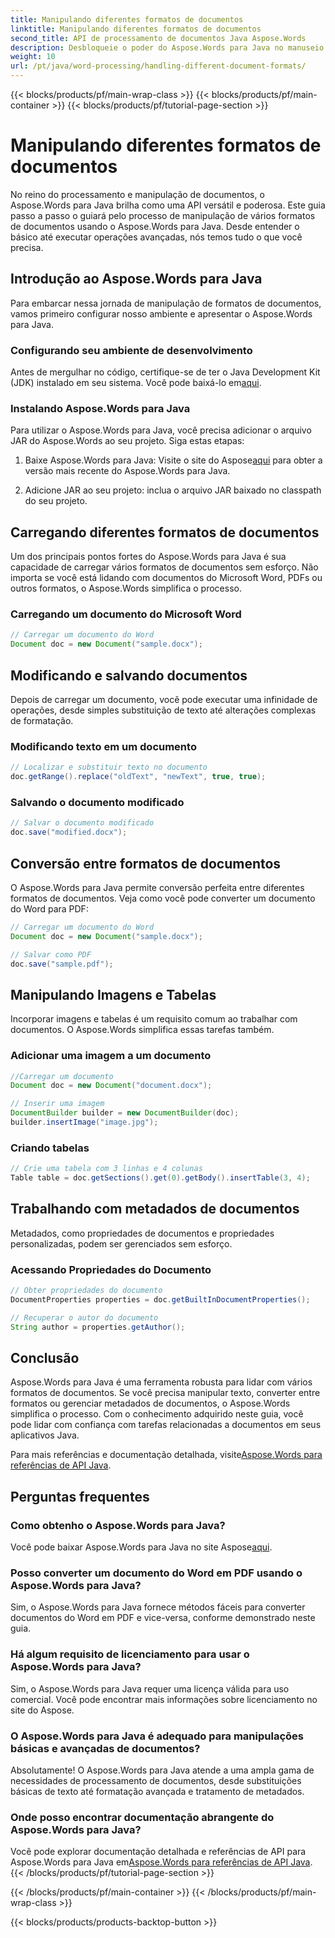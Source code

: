```yaml
---
title: Manipulando diferentes formatos de documentos
linktitle: Manipulando diferentes formatos de documentos
second_title: API de processamento de documentos Java Aspose.Words
description: Desbloqueie o poder do Aspose.Words para Java no manuseio de diversos formatos de documentos. Aprenda edição de texto, conversões e muito mais com exemplos práticos.
weight: 10
url: /pt/java/word-processing/handling-different-document-formats/
---
```


{{< blocks/products/pf/main-wrap-class >}}
{{< blocks/products/pf/main-container >}}
{{< blocks/products/pf/tutorial-page-section >}}

# Manipulando diferentes formatos de documentos


No reino do processamento e manipulação de documentos, o Aspose.Words para Java brilha como uma API versátil e poderosa. Este guia passo a passo o guiará pelo processo de manipulação de vários formatos de documentos usando o Aspose.Words para Java. Desde entender o básico até executar operações avançadas, nós temos tudo o que você precisa.

## Introdução ao Aspose.Words para Java

Para embarcar nessa jornada de manipulação de formatos de documentos, vamos primeiro configurar nosso ambiente e apresentar o Aspose.Words para Java.

### Configurando seu ambiente de desenvolvimento

 Antes de mergulhar no código, certifique-se de ter o Java Development Kit (JDK) instalado em seu sistema. Você pode baixá-lo em[aqui](https://www.oracle.com/java/technologies/javase-downloads.html).

### Instalando Aspose.Words para Java

Para utilizar o Aspose.Words para Java, você precisa adicionar o arquivo JAR do Aspose.Words ao seu projeto. Siga estas etapas:

1.  Baixe Aspose.Words para Java: Visite o site do Aspose[aqui](https://releases.aspose.com/words/java/) para obter a versão mais recente do Aspose.Words para Java.

2. Adicione JAR ao seu projeto: inclua o arquivo JAR baixado no classpath do seu projeto.

## Carregando diferentes formatos de documentos

Um dos principais pontos fortes do Aspose.Words para Java é sua capacidade de carregar vários formatos de documentos sem esforço. Não importa se você está lidando com documentos do Microsoft Word, PDFs ou outros formatos, o Aspose.Words simplifica o processo.

### Carregando um documento do Microsoft Word

```java
// Carregar um documento do Word
Document doc = new Document("sample.docx");
```

## Modificando e salvando documentos

Depois de carregar um documento, você pode executar uma infinidade de operações, desde simples substituição de texto até alterações complexas de formatação.

### Modificando texto em um documento

```java
// Localizar e substituir texto no documento
doc.getRange().replace("oldText", "newText", true, true);
```

### Salvando o documento modificado

```java
// Salvar o documento modificado
doc.save("modified.docx");
```

## Conversão entre formatos de documentos

O Aspose.Words para Java permite conversão perfeita entre diferentes formatos de documentos. Veja como você pode converter um documento do Word para PDF:

```java
// Carregar um documento do Word
Document doc = new Document("sample.docx");

// Salvar como PDF
doc.save("sample.pdf");
```

## Manipulando Imagens e Tabelas

Incorporar imagens e tabelas é um requisito comum ao trabalhar com documentos. O Aspose.Words simplifica essas tarefas também.

### Adicionar uma imagem a um documento

```java
//Carregar um documento
Document doc = new Document("document.docx");

// Inserir uma imagem
DocumentBuilder builder = new DocumentBuilder(doc);
builder.insertImage("image.jpg");
```

### Criando tabelas

```java
// Crie uma tabela com 3 linhas e 4 colunas
Table table = doc.getSections().get(0).getBody().insertTable(3, 4);
```

## Trabalhando com metadados de documentos

Metadados, como propriedades de documentos e propriedades personalizadas, podem ser gerenciados sem esforço.

### Acessando Propriedades do Documento

```java
// Obter propriedades do documento
DocumentProperties properties = doc.getBuiltInDocumentProperties();

// Recuperar o autor do documento
String author = properties.getAuthor();
```

## Conclusão

Aspose.Words para Java é uma ferramenta robusta para lidar com vários formatos de documentos. Se você precisa manipular texto, converter entre formatos ou gerenciar metadados de documentos, o Aspose.Words simplifica o processo. Com o conhecimento adquirido neste guia, você pode lidar com confiança com tarefas relacionadas a documentos em seus aplicativos Java.

 Para mais referências e documentação detalhada, visite[Aspose.Words para referências de API Java](https://reference.aspose.com/words/java/).

## Perguntas frequentes

### Como obtenho o Aspose.Words para Java?

 Você pode baixar Aspose.Words para Java no site Aspose[aqui](https://releases.aspose.com/words/java/).

### Posso converter um documento do Word em PDF usando o Aspose.Words para Java?

Sim, o Aspose.Words para Java fornece métodos fáceis para converter documentos do Word em PDF e vice-versa, conforme demonstrado neste guia.

### Há algum requisito de licenciamento para usar o Aspose.Words para Java?

Sim, o Aspose.Words para Java requer uma licença válida para uso comercial. Você pode encontrar mais informações sobre licenciamento no site do Aspose.

### O Aspose.Words para Java é adequado para manipulações básicas e avançadas de documentos?

Absolutamente! O Aspose.Words para Java atende a uma ampla gama de necessidades de processamento de documentos, desde substituições básicas de texto até formatação avançada e tratamento de metadados.

### Onde posso encontrar documentação abrangente do Aspose.Words para Java?

 Você pode explorar documentação detalhada e referências de API para Aspose.Words para Java em[Aspose.Words para referências de API Java](https://reference.aspose.com/words/java/).
{{< /blocks/products/pf/tutorial-page-section >}}

{{< /blocks/products/pf/main-container >}}
{{< /blocks/products/pf/main-wrap-class >}}

{{< blocks/products/products-backtop-button >}}
